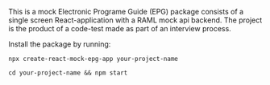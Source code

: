 This is a mock Electronic Programe Guide (EPG) package consists of a single screen React-application with a RAML mock api backend. The project is the product of a code-test made as part of an interview process.

Install the package by running:

```
npx create-react-mock-epg-app your-project-name

cd your-project-name && npm start
```
